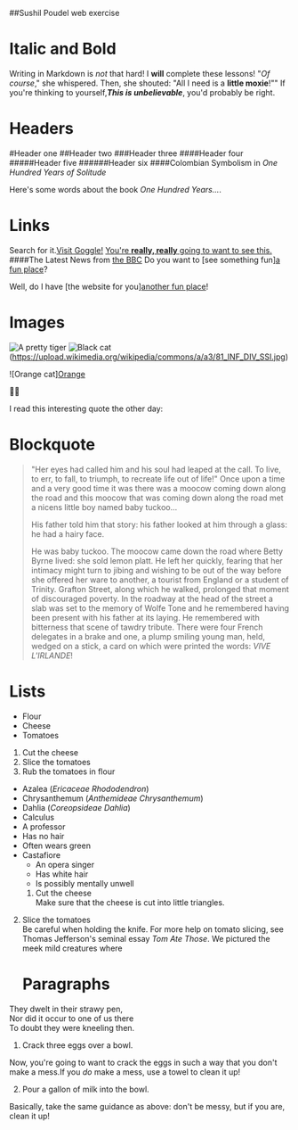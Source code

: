 ##Sushil Poudel web exercise
# Italic and Bold
Writing in Markdown is _not_ that hard!
I **will** complete these lessons!
"_Of course_," she whispered. Then, she shouted: "All I need is a **little moxie**!""
If you're thinking to yourself,**_This is unbelievable_**, you'd probably be right.
# Headers
#Header one
##Header two
###Header three
####Header four
#####Header five
######Header six
####Colombian Symbolism in _One Hundred Years of Solitude_

Here's some words about the book _One Hundred Years..._.
# Links
Search for it.[Visit Goggle!](www.goggle.com)
[You're **really, really** going to want to see this.](www.dailykitten.com)
####The Latest News from [the BBC](www.bbc.com/news)
Do you want to [see something fun][a fun place](www.zombo.com)?

Well, do I have [the website for you][another fun place](www.stumbleupon)!
# Images
![A pretty tiger](https://upload.wikimedia.org/wikipedia/commons/5/56/Tiger.50.jpg)
![Black cat][Black](https://upload.wikimedia.org/wikipedia/commons/a/a3/81_INF_DIV_SSI.jpg)

![Orange cat][Orange](http://icons.iconarchive.com/icons/google/noto-emoji-animals-nature/256/22221-cat-icon.png)




[Black]: https://upload.wikimedia.org/wikipedia/commons/a/a3/81_INF_DIV_SSI.jpg
I read this interesting quote the other day:
# Blockquote

>"Her eyes had called him and his soul had leaped at the call. To live, to err, to fall, to triumph, to recreate life out of life!"
>Once upon a time and a very good time it was there was a moocow coming down along the road and this moocow that was coming down along the road met a nicens little boy named baby tuckoo...
>
>His father told him that story: his father looked at him through a glass: he had a hairy face.
>
>He was baby tuckoo. The moocow came down the road where Betty Byrne lived: she sold lemon platt.
>He left her quickly, fearing that her intimacy might turn to jibing and wishing to be out of the way before she offered her ware to another, a tourist from England or a student of Trinity. Grafton Street, along which he walked, prolonged that moment of discouraged poverty. In the roadway at the head of the street a slab was set to the memory of Wolfe Tone and he remembered having been present with his father at its laying. He remembered with bitterness that scene of tawdry tribute. There were four French delegates in a brake and one, a plump smiling young man, held, wedged on a stick, a card on which were printed the words: _VIVE L'IRLANDE_!
# Lists
* Flour   
* Cheese 
* Tomatoes
1. Cut the cheese
2. Slice the tomatoes
3. Rub the tomatoes in flour
* Azalea (_Ericaceae Rhododendron_)
* Chrysanthemum (_Anthemideae Chrysanthemum_)
* Dahlia (_Coreopsideae Dahlia_)
* Calculus
 * A professor
 * Has no hair
 * Often wears green
* Castafiore
  * An opera singer
  * Has white hair
  * Is possibly mentally unwell
  1. Cut the cheese  
   Make sure that the cheese is cut into little triangles.

2. Slice the tomatoes  
   Be careful when holding the knife.
   For more help on tomato slicing, see Thomas Jefferson's seminal essay _Tom Ate Those_.
   We pictured the meek mild creatures where
   # Paragraphs
They dwelt in their strawy pen,  
Nor did it occur to one of us there  
To doubt they were kneeling then.
1. Crack three eggs over a bowl.

 Now, you're going to want to crack the eggs in such a way that you don't make a mess.If you _do_ make a mess, use a towel to clean it up!

2. Pour a gallon of milk into the bowl.

 Basically, take the same guidance as above: don't be messy, but if you are, clean it up!
 